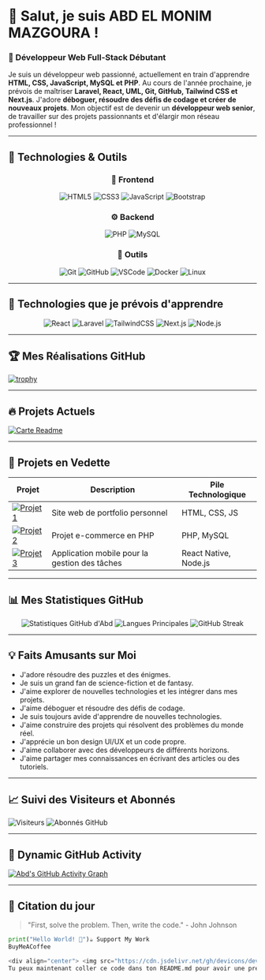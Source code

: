 # 👋 Salut, je suis ABD EL MONIM MAZGOURA !

### 🌟 Développeur Web Full-Stack Débutant

Je suis un développeur web passionné, actuellement en train d'apprendre **HTML, CSS, JavaScript, MySQL et PHP**. Au cours de l'année prochaine, je prévois de maîtriser **Laravel, React, UML, Git, GitHub, Tailwind CSS et Next.js**. J'adore **déboguer, résoudre des défis de codage et créer de nouveaux projets**. Mon objectif est de devenir un **développeur web senior**, de travailler sur des projets passionnants et d'élargir mon réseau professionnel !

---

## 🚀 Technologies & Outils

<div align="center">

### 🚀 Frontend  
<img src="https://img.shields.io/badge/-HTML5-E34F26?style=flat&logo=html5&logoColor=white" alt="HTML5" />
<img src="https://img.shields.io/badge/-CSS3-1572B6?style=flat&logo=css3" alt="CSS3" />
<img src="https://img.shields.io/badge/-JavaScript-F7DF1E?style=flat&logo=javascript&logoColor=black" alt="JavaScript" />
<img src="https://img.shields.io/badge/-Bootstrap-563D7C?style=flat&logo=bootstrap" alt="Bootstrap" />

### ⚙️ Backend  
<img src="https://img.shields.io/badge/-PHP-777BB4?style=flat&logo=php" alt="PHP" />
<img src="https://img.shields.io/badge/-MySQL-4479A1?style=flat&logo=mysql&logoColor=white" alt="MySQL" />

### 🔧 Outils  
<img src="https://img.shields.io/badge/-Git-F05032?style=flat&logo=git&logoColor=white" alt="Git" />
<img src="https://img.shields.io/badge/-GitHub-181717?style=flat&logo=github" alt="GitHub" />
<img src="https://img.shields.io/badge/-VSCode-007ACC?style=flat&logo=visual-studio-code&logoColor=white" alt="VSCode" />
<img src="https://img.shields.io/badge/-Docker-2496ED?style=flat&logo=docker&logoColor=white" alt="Docker" />
<img src="https://img.shields.io/badge/-Linux-FCC624?style=flat&logo=linux&logoColor=black" alt="Linux" />

</div>

---

## 🚀 Technologies que je prévois d'apprendre

<div align="center">

<img src="https://img.shields.io/badge/-React-61DAFB?style=flat&logo=react&logoColor=black" alt="React" />
<img src="https://img.shields.io/badge/-Laravel-FF2D20?style=flat&logo=laravel&logoColor=white" alt="Laravel" />
<img src="https://img.shields.io/badge/-Tailwind%20CSS-38B2AC?style=flat&logo=tailwind-css&logoColor=white" alt="TailwindCSS" />
<img src="https://img.shields.io/badge/-Next.js-000000?style=flat&logo=next.js&logoColor=white" alt="Next.js" />
<img src="https://img.shields.io/badge/-Node.js-339933?style=flat&logo=node.js&logoColor=white" alt="Node.js" />

</div>

---

## 🏆 Mes Réalisations GitHub

[![trophy](https://github-profile-trophy.vercel.app/?username=abde777&theme=onedark&margin-w=15&row=2)](https://github.com/ryo-ma/github-profile-trophy)

---

## 🔥 Projets Actuels

[![Carte Readme](https://github-readme-stats.vercel.app/api/pin/?username=abde777&repo=MY-LINKTREE&theme=radical)](https://github.com/abde777/MY-LINKTREE)

---

## 📂 Projets en Vedette

| Projet | Description | Pile Technologique |
|--------|-------------|--------------------|
| [![Projet 1](https://img.shields.io/badge/🚀_Portfolio-2962FF?style=for-the-badge)](https://abde777.github.io) | Site web de portfolio personnel | HTML, CSS, JS |
| [![Projet 2](https://img.shields.io/badge/💻_E--Commerce-FF6B6B?style=for-the-badge)](https://github.com/abde777) | Projet e-commerce en PHP | PHP, MySQL |
| [![Projet 3](https://img.shields.io/badge/📱_Application_Mobile-4CAF50?style=for-the-badge)](https://github.com/abde777) | Application mobile pour la gestion des tâches | React Native, Node.js |

---

## 📊 Mes Statistiques GitHub

<div align="center">

![Statistiques GitHub d'Abd](https://github-readme-stats.vercel.app/api?username=abde777&show_icons=true&theme=radical&hide_border=true&bg_color=0D1117&include_all_commits=true)
![Langues Principales](https://github-readme-stats.vercel.app/api/top-langs/?username=abde777&layout=compact&theme=radical&hide_border=true&bg_color=0D1117)
![GitHub Streak](https://streak-stats.demolab.com/?user=abde777&theme=radical&hide_border=true)

</div>

---

## 💡 Faits Amusants sur Moi

- J'adore résoudre des puzzles et des énigmes.
- Je suis un grand fan de science-fiction et de fantasy.
- J'aime explorer de nouvelles technologies et les intégrer dans mes projets.
- J'aime déboguer et résoudre des défis de codage.
- Je suis toujours avide d'apprendre de nouvelles technologies.
- J'aime construire des projets qui résolvent des problèmes du monde réel.
- J'apprécie un bon design UI/UX et un code propre.
- J'aime collaborer avec des développeurs de différents horizons.
- J'aime partager mes connaissances en écrivant des articles ou des tutoriels.

---

## 📈 Suivi des Visiteurs et Abonnés

![Visiteurs](https://visitor-badge.glitch.me/badge?page_id=abde777.visitor-badge)
![Abonnés GitHub](https://img.shields.io/github/followers/abde777?label=Suiveurs&style=social)

---

## 🚀 Dynamic GitHub Activity

[![Abd's GitHub Activity Graph](https://github-readme-activity-graph.vercel.app/graph?username=abde777&theme=react-dark&hide_border=true&area=true)](https://github.com/abde777)

---

## 💬 Citation du jour

> "First, solve the problem. Then, write the code." - John Johnson

```python
print("Hello World! 👋")☕ Support My Work
BuyMeACoffee

<div align="center"> <img src="https://cdn.jsdelivr.net/gh/devicons/devicon/icons/html5/html5-original.svg" height="40" width="40"/> <img src="https://cdn.jsdelivr.net/gh/devicons/devicon/icons/react/react-original.svg" height="40" width="40"/> <img src="https://cdn.jsdelivr.net/gh/devicons/devicon/icons/laravel/laravel-plain.svg" height="40" width="40"/> </div> ```
Tu peux maintenant coller ce code dans ton README.md pour avoir une présentation propre, sans erreurs de structure ni de balises. Si tu veux adapter ou ajouter autre chose, dis-le-moi !
